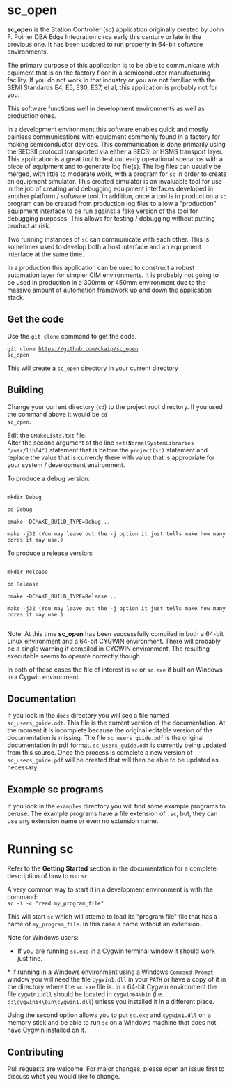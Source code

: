 # sc_open

**sc_open** is the Station Controller (sc) application originally created by 
John F. Poirier DBA Edge Integration circa early this century or late in the previous one. 
It has been updated to run properly in 64-bit software environments.

The primary purpose of this application is to be able to communicate with equiment that
is on the factory floor in a semiconductor manufacturing facility.   If you do not work 
in that industry or you are not familiar with the SEMI Standards E4, E5, E30, E37, 
el al, this application is probably not for you.  

This software functions well in development environments as well as production ones.  

In a development environment this software enables quick and mostly painless 
communications with equipment commonly found in a factory for making semiconductor 
devices.  This communication is done primarily using the SECSII protocol transported via 
either a SECSI or HSMS transport layer.  This application is a great tool to test out
early operational scenarios with a piece of equipment and to generate log file(s).  The
log files can usually be merged, with little to moderate work, with a program for 
<code>sc</code> in order to 
create an equipment simulator.  This created simulator is an invaluable tool for use 
in the job of creating and debugging equipment interfaces developed in another 
platform / software tool. In addition, once a tool is in production a <code>sc</code> 
program can be created from production log files to allow a &quot;production&quot; equipment 
interface to be run against a fake version of the tool for debugging purposes.  This 
allows for testing / debugging without putting product at risk. 

Two running instances of <code>sc</code> can communicate with each other.  This is sometimes 
used to develop both a host interface and an equipment interface at the same time.

In a production this application can be used to construct a robust automation layer for
simpler CIM environments.  It is probably not going to be used in production in a 300mm or 
450mm environment due to the massive amount of automation framework up and down the 
application stack.


## Get the code
Use the <code>git clone</code> command to get the code. 

<code>git clone https://github.com/dkaip/sc_open sc_open</code> 

This will create a <code>sc_open</code> directory in your current directory


## Building
Change your current directory (<code>cd</code>) to the project root directory.  If you used the 
command above it would be <code>cd sc_open</code>.    

Edit the <code>CMakeLists.txt</code> file.</br>
Alter the second argument of the line <code>set(NormalSystemLibraries "/usr/lib64")</code> statement 
that is before the <code>project(sc)</code> statement and replace the value that is 
currently there with value that is appropriate for your system / development 
environment.

To produce a debug version:

<code>
mkdir Debug </br>
cd Debug </br>
cmake -DCMAKE_BUILD_TYPE=Debug .. </br>
make -j32 (You may leave out the -j option it just tells make how many cores it may use.) </code>

To produce a release version:

<code>
mkdir Release</br>
cd Release</br>
cmake -DCMAKE_BUILD_TYPE=Release ..</br>
make -j32 (You may leave out the -j option it just tells make how many cores it may use.)</br> </code>

Note: At this time **sc_open** has been successfully compiled in both a 64-bit Linux environment 
and a 64-bit CYGWIN environment.  There will probably be a single warning if compiled in CYGWIN environment. The
resulting executable seems to operate correctly though.  

In both of these cases the file of interest is <code>sc</code> or <code>sc.exe</code> if 
built on Windows in a Cygwin environment. 

## Documentation
If you look in the <code>docs</code> directory you will see a file named 
<code>sc&lowbar;users&lowbar;guide.odt</code>.  This file is the current version of the documentation. 
At the moment it is incomplete because the original editable version of the documentation 
is missing.  The file <code>sc&lowbar;users&lowbar;guide.pdf</code> is the original documentation in pdf 
format. <code>sc&lowbar;users&lowbar;guide.odt</code> is currently being updated from this source.  Once 
the process is complete a new version of <code>sc&lowbar;users&lowbar;guide.pdf</code> will be created 
that will then be able to be updated as necessary.

## Example sc programs
If you look in the <code>examples</code> directory you will find some example programs 
to peruse.  The example programs have a file extension of <code>.sc</code>, but, they 
can use any extension name or even no extension name.

# Running sc
Refer to the **Getting Started** section in the documentation for a complete description 
of how to run <code>sc</code>.  

A very common way to start it in a development environment is with the command: 
<br>
<code>sc -i -c &quot;read my&lowbar;program&lowbar;file&quot;</code> 

This will start <code>sc</code> which will attemp to load its &quot;program file&quot; file 
that has a name of <code>my&lowbar;program&lowbar;file</code>. In this case a name without an extension.  

Note for Windows users: 
* If you are running <code>sc.exe</code> in a Cygwin terminal window it should work 
just fine. 
<p>
* If running in a Windows environment using a Windows <code>Command Prompt</code> window 
you will need the file <code>cygwin1.dll</code> in your <code>PATH</code> or have a 
copy of it in the directory where the <code>sc.exe</code> file is.  In a 64-bit Cygwin environment 
the file <code>cygwin1.dll</code> should be located in <code>cygwin64\bin</code> 
(i.e. <code>c:\cygwin64\bin\cygwin1.dll</code>) unless you installed it in a different place.
<p>
Using the second option allows you to put <code>sc.exe</code> and <code>cygwin1.dll</code> 
on a memory stick and be able to run <code>sc</code> on a Windows machine that does not have
Cygwin installed on it.


## Contributing
Pull requests are welcome. For major changes, please open an issue first to discuss what you would like to change.  

